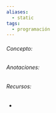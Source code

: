 ```yaml
---
aliases:
  - static
tags:
  - programación
---
```

###### Concepto:



###### Anotaciones:

> 

###### Recursos:

- []()